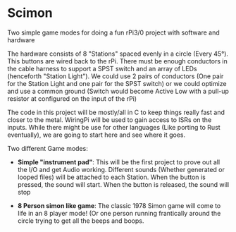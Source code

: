 # Scimon

Two simple game modes for doing a fun rPi3/0 project with software and hardware

The hardware consists of 8 "Stations" spaced evenly in a circle (Every 45°). This buttons are wired back to the rPi. There must be enough conductors in the cable harness to support a SPST switch and an array of LEDs (henceforth "Station Light"). We could use 2 pairs of conductors (One pair for the Station Light and one pair for the SPST switch) or we could optimize and use a common ground (Switch would become Active Low with a pull-up resistor at configured on the input of the rPi)

The code in this project will be mostly/all in C to keep things really fast and closer to the metal. WiringPi will be used to gain access to ISRs on the inputs. While there might be use for other languages (Like porting to Rust eventually), we are going to start here and see where it goes.

Two different Game modes:
 - **Simple "instrument pad"**: This will be the first project to prove out all the I/O and get Audio working. Different sounds (Whether generated or looped files) will be attached to each Station. When the button is pressed, the sound will start. When the button is released, the sound will stop
 
 - **8 Person simon like game**: The classic 1978 Simon game will come to life in an 8 player mode! (Or one person running frantically around the circle trying to get all the beeps and boops.
